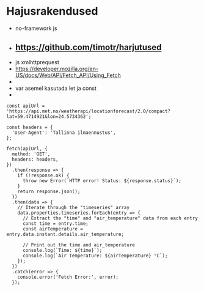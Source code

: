 # Hajusrakendused

- no-framework js
- https://github.com/timotr/harjutused
  - 
- js xmlhttprequest
- https://developer.mozilla.org/en-US/docs/Web/API/Fetch_API/Using_Fetch
- 
- var asemel kasutada let ja const
-
```
const apiUrl = 'https://api.met.no/weatherapi/locationforecast/2.0/compact?lat=59.4714921&lon=24.5734362';

const headers = {
  'User-Agent': 'Tallinna ilmaennustus',
};

fetch(apiUrl, {
  method: 'GET',
  headers: headers,
})
  .then(response => {
    if (!response.ok) {
      throw new Error(`HTTP error! Status: ${response.status}`);
    }
    return response.json();
  })
  .then(data => {
    // Iterate through the "timeseries" array
    data.properties.timeseries.forEach(entry => {
      // Extract the "time" and "air_temperature" data from each entry
      const time = entry.time;
      const airTemperature = entry.data.instant.details.air_temperature;

      // Print out the time and air_temperature
      console.log(`Time: ${time}`);
      console.log(`Air Temperature: ${airTemperature} °C`);
    });
  })
  .catch(error => {
    console.error('Fetch Error:', error);
  });
```
